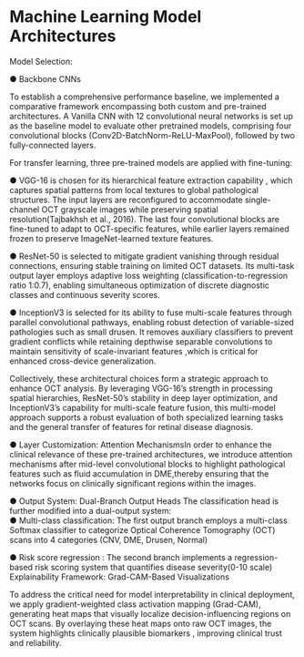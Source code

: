 # Machine Learning Model Architectures 
Model Selection: 

● Backbone CNNs

To establish a comprehensive performance baseline, we implemented a comparative 
framework encompassing both custom and pre-trained architectures. 
A Vanilla CNN with 12 convolutional neural networks is set up as the baseline model 
to evaluate other pretrained models, comprising four convolutional blocks 
(Conv2D-BatchNorm-ReLU-MaxPool), followed by two fully-connected layers. 


For transfer learning, three pre-trained models are applied with fine-tuning: 

● VGG-16 is chosen for its hierarchical feature extraction capability , which captures 
spatial patterns from local textures to global pathological structures. The input layers 
are reconfigured to accommodate single-channel OCT grayscale images while 
preserving spatial resolution(Tajbakhsh et al., 2016). The last four convolutional 
blocks are fine-tuned to adapt to OCT-specific features, while earlier layers remained 
frozen to preserve ImageNet-learned texture features.

● ResNet-50 is selected  to mitigate gradient vanishing through residual connections, 
ensuring stable training on limited OCT datasets. Its multi-task output layer employs 
adaptive loss weighting (classification-to-regression ratio 1:0.7), enabling 
simultaneous optimization of discrete diagnostic classes and continuous severity 
scores.

● InceptionV3 is selected for its ability to fuse multi-scale features through parallel 
convolutional pathways, enabling robust detection of variable-sized pathologies such 
as small drusen. It removes auxiliary classifiers to prevent gradient conflicts while 
retaining depthwise separable convolutions to maintain sensitivity of scale-invariant 
features ,which is critical for enhanced cross-device generalization. 

Collectively, these architectural choices form a strategic approach to enhance 
OCT analysis. By leveraging VGG-16’s strength in processing spatial 
hierarchies, ResNet-50’s stability in deep layer optimization, and 
InceptionV3’s capability for multi-scale feature fusion, this multi-model 
approach supports a robust evaluation of both specialized learning tasks and 
the general transfer of features for retinal disease diagnosis. 

● Layer Customization: Attention MechanismsIn order to enhance the clinical 
relevance of these pre-trained architectures, we introduce attention mechanisms 
after mid-level convolutional blocks to highlight pathological features such as fluid 
accumulation in DME,thereby ensuring that the networks focus on clinically 
significant regions within the images.  

● Output System: Dual-Branch Output Heads 
The classification head is further modified into a dual-output system:  
  ● Multi-class classification: The first output branch employs a multi-class 
Softmax classifier to categorize Optical Coherence Tomography (OCT) scans 
into 4 categories  (CNV, DME, Drusen, Normal)  

  ● Risk score regression : The second branch implements a regression-based 
risk scoring system that quantifies disease severity(0-10 scale) 
Explainability Framework: Grad-CAM-Based Visualizations 

To address the critical need for model interpretability in clinical deployment, we apply 
gradient-weighted class activation mapping (Grad-CAM), generating heat maps that 
visually localize decision-influencing regions on OCT scans. By overlaying these heat 
maps onto raw OCT images, the system highlights clinically plausible biomarkers , 
improving clinical trust and reliability.
